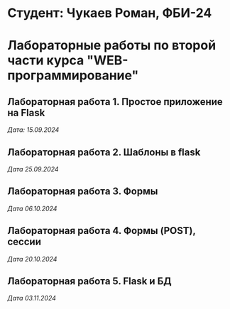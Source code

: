 # Студент: Чукаев Роман, ФБИ-24

# Лабораторные работы по второй части курса "WEB-программирование"

## Лабораторная работа 1. Простое приложение на Flask

*Дата: 15.09.2024*

## Лабораторная работа 2. Шаблоны в flask

*Дата 25.09.2024*

## Лабораторная работа 3. Формы

*Дата 06.10.2024*

## Лабораторная работа 4. Формы (POST), сессии

*Дата 20.10.2024*

## Лабораторная работа 5. Flask и БД

*Дата 03.11.2024*

